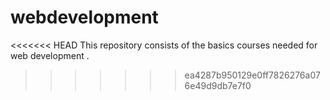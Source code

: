 # webdevelopment
<<<<<<< HEAD
This repository consists of the basics courses needed for web development .
>>>>>>> ea4287b950129e0ff7826276a076e49d9db7e7f0
